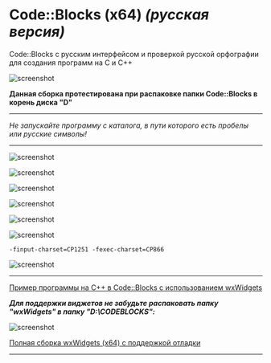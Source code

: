# Code::Blocks (x64) _(русская версия)_
Code::Blocks с русским интерфейсом и проверкой русской орфографии
для создания программ на С и С++

![screenshot](screenshot.png)

**Данная сборка протестирована при распаковке папки Code::Blocks в корень диска "D"**

---

*_Не запускайте программу с каталога, в пути которого есть пробелы или русские символы!_*

---

![screenshot](screenshot1.png)

![screenshot](screenshot2.png)

![screenshot](screenshot7.png)

![screenshot](screenshot3.png)

![screenshot](screenshot4.png)

![screenshot](screenshot5.png)

```
-finput-charset=CP1251 -fexec-charset=CP866

```

![screenshot](screenshot6.png)

---

[Пример программы на С++ в Code::Blocks с использованием wxWidgets](https://github.com/tsnsoft/wxwidgets_demo)

**_Для поддержки виджетов не забудьте распаковать папку "wxWidgets" в папку "D:\CODEBLOCKS":_**

![screenshot](screenshot8.png)

[Полная сборка wxWidgets (x64) с поддержкой отладки](https://github.com/tsnsoft/wxWidgets_full)

---
